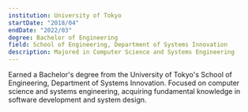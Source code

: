 ```yaml
---
institution: University of Tokyo
startDate: "2018/04"
endDate: "2022/03"
degree: Bachelor of Engineering
field: School of Engineering, Department of Systems Innovation
description: Majored in Computer Science and Systems Engineering
---
```


Earned a Bachelor's degree from the University of Tokyo's School of Engineering, Department of Systems Innovation. Focused on computer science and systems engineering, acquiring fundamental knowledge in software development and system design.
